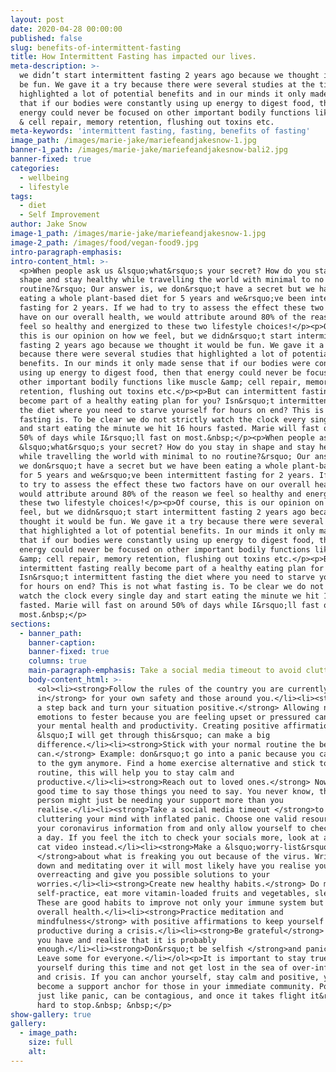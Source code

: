 ```yaml
---
layout: post
date: 2020-04-28 00:00:00
published: false
slug: benefits-of-intermittent-fasting
title: How Intermittent Fasting has impacted our lives.
meta-description: >-
  we didn’t start intermittent fasting 2 years ago because we thought it would
  be fun. We gave it a try because there were several studies at the time that
  highlighted a lot of potential benefits and in our minds it only made sense
  that if our bodies were constantly using up energy to digest food, then that
  energy could never be focused on other important bodily functions like muscle
  & cell repair, memory retention, flushing out toxins etc.
meta-keywords: 'intermittent fasting, fasting, benefits of fasting'
image_path: /images/marie-jake/mariefeandjakesnow-1.jpg
banner-1_path: /images/marie-jake/mariefeandjakesnow-bali2.jpg
banner-fixed: true
categories:
  - wellbeing
  - lifestyle
tags:
  - diet
  - Self Improvement
author: Jake Snow
image-1_path: /images/marie-jake/mariefeandjakesnow-1.jpg
image-2_path: /images/food/vegan-food9.jpg
intro-paragraph-emphasis:
intro-content_html: >-
  <p>When people ask us &lsquo;what&rsquo;s your secret? How do you stay in
  shape and stay healthy while travelling the world with minimal to no
  routine?&rsquo; Our answer is, we don&rsquo;t have a secret but we have been
  eating a whole plant-based diet for 5 years and we&rsquo;ve been intermittent
  fasting for 2 years. If we had to try to assess the effect these two factors
  have on our overall health, we would attribute around 80% of the reason we
  feel so healthy and energized to these two lifestyle choices!</p><p>Of course,
  this is our opinion on how we feel, but we didn&rsquo;t start intermittent
  fasting 2 years ago because we thought it would be fun. We gave it a try
  because there were several studies that highlighted a lot of potential
  benefits. In our minds it only made sense that if our bodies were constantly
  using up energy to digest food, then that energy could never be focused on
  other important bodily functions like muscle &amp; cell repair, memory
  retention, flushing out toxins etc.</p><p>But can intermittent fasting really
  become part of a healthy eating plan for you? Isn&rsquo;t intermittent fasting
  the diet where you need to starve yourself for hours on end? This is not what
  fasting is. To be clear we do not strictly watch the clock every single day
  and start eating the minute we hit 16 hours fasted. Marie will fast on around
  50% of days while I&rsquo;ll fast on most.&nbsp;</p><p>When people ask us
  &lsquo;what&rsquo;s your secret? How do you stay in shape and stay healthy
  while travelling the world with minimal to no routine?&rsquo; Our answer is,
  we don&rsquo;t have a secret but we have been eating a whole plant-based diet
  for 5 years and we&rsquo;ve been intermittent fasting for 2 years. If we had
  to try to assess the effect these two factors have on our overall health, we
  would attribute around 80% of the reason we feel so healthy and energized to
  these two lifestyle choices!</p><p>Of course, this is our opinion on how we
  feel, but we didn&rsquo;t start intermittent fasting 2 years ago because we
  thought it would be fun. We gave it a try because there were several studies
  that highlighted a lot of potential benefits. In our minds it only made sense
  that if our bodies were constantly using up energy to digest food, then that
  energy could never be focused on other important bodily functions like muscle
  &amp; cell repair, memory retention, flushing out toxins etc.</p><p>But can
  intermittent fasting really become part of a healthy eating plan for you?
  Isn&rsquo;t intermittent fasting the diet where you need to starve yourself
  for hours on end? This is not what fasting is. To be clear we do not strictly
  watch the clock every single day and start eating the minute we hit 16 hours
  fasted. Marie will fast on around 50% of days while I&rsquo;ll fast on
  most.&nbsp;</p>
sections:
  - banner_path:
    banner-caption:
    banner-fixed: true
    columns: true
    main-paragraph-emphasis: Take a social media timeout to avoid cluttering your mind
    body-content_html: >-
      <ol><li><strong>Follow the rules of the country you are currently
      in</strong> for your own safety and those around you.</li><li><strong>Take
      a step back and turn your situation positive.</strong> Allowing negative
      emotions to fester because you are feeling upset or pressured can affect
      your mental health and productivity. Creating positive affirmations like
      &lsquo;I will get through this&rsquo; can make a big
      difference.</li><li><strong>Stick with your normal routine the best you
      can.</strong> Example: don&rsquo;t go into a panic because you cannot go
      to the gym anymore. Find a home exercise alternative and stick to your
      routine, this will help you to stay calm and
      productive.</li><li><strong>Reach out to loved ones.</strong> Now is a
      good time to say those things you need to say. You never know, the other
      person might just be needing your support more than you
      realise.</li><li><strong>Take a social media timeout </strong>to avoid
      cluttering your mind with inflated panic. Choose one valid resource to get
      your coronavirus information from and only allow yourself to check it once
      a day. If you feel the itch to check your socials more, look at a funny
      cat video instead.</li><li><strong>Make a &lsquo;worry-list&rsquo;
      </strong>about what is freaking you out because of the virus. Writing it
      down and meditating over it will most likely have you realise you are
      overreacting and give you possible solutions to your
      worries.</li><li><strong>Create new healthy habits.</strong> Do more yoga
      self-practice, eat more vitamin-loaded fruits and vegetables, sleep more.
      These are good habits to improve not only your immune system but your
      overall health.</li><li><strong>Practice meditation and
      mindfulness</strong> with positive affirmations to keep yourself calm and
      productive during a crisis.</li><li><strong>Be grateful</strong> for what
      you have and realise that it is probably
      enough.</li><li><strong>Don&rsquo;t be selfish </strong>and panic buy.
      Leave some for everyone.</li></ol><p>It is important to stay true to
      yourself during this time and not get lost in the sea of over-information
      and crisis. If you can anchor yourself, stay calm and positive, you can
      become a support anchor for those in your immediate community. Positivity,
      just like panic, can be contagious, and once it takes flight it&rsquo;s
      hard to stop.&nbsp; &nbsp;</p>
show-gallery: true
gallery:
  - image_path:
    size: full
    alt:
---
```


